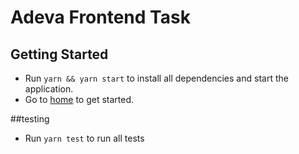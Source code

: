 # Adeva Frontend Task

## Getting Started

* Run `yarn && yarn start` to install all dependencies and start the application.
* Go to [home](http://localhost:8081) to get started.

##testing
* Run `yarn test` to run all tests
